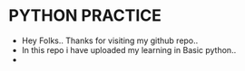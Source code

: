 # PYTHON PRACTICE
- Hey Folks.. Thanks for visiting my github repo..
- In this repo i have uploaded my learning in Basic python..
-
